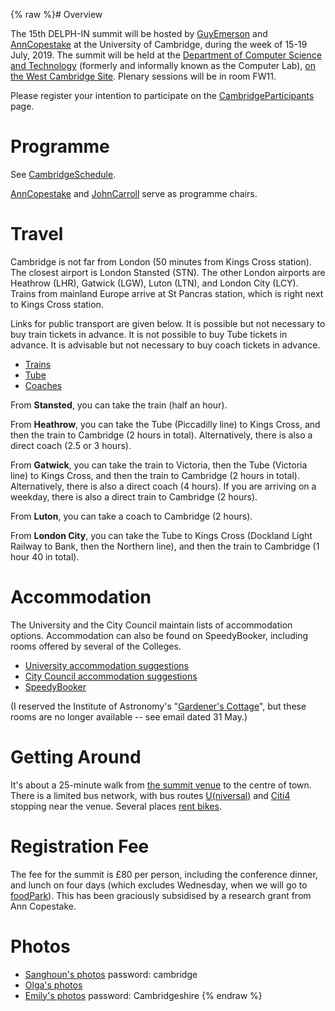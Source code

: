 {% raw %}# Overview

The 15th DELPH-IN summit will be hosted by [GuyEmerson](https://blog.inductorsoftware.com/docsproto/summits/GuyEmerson) and
[AnnCopestake](https://blog.inductorsoftware.com/docsproto/summits/AnnCopestake) at the University of Cambridge, during the
week of 15-19 July, 2019. The summit will be held at the [Department of
Computer Science and Technology](https://www.cl.cam.ac.uk/) (formerly
and informally known as the Computer Lab), [on the West Cambridge
Site](https://map.cam.ac.uk/Computer+Laboratory). Plenary sessions will
be in room FW11.

Please register your intention to participate on the
[CambridgeParticipants](https://blog.inductorsoftware.com/docsproto/summits/CambridgeParticipants) page.

# Programme

See [CambridgeSchedule](https://blog.inductorsoftware.com/docsproto/summits/CambridgeSchedule).

[AnnCopestake](https://blog.inductorsoftware.com/docsproto/summits/AnnCopestake) and [JohnCarroll](https://blog.inductorsoftware.com/docsproto/summits/JohnCarroll) serve as
programme chairs.

# Travel

Cambridge is not far from London (50 minutes from Kings Cross station).
The closest airport is London Stansted (STN). The other London airports
are Heathrow (LHR), Gatwick (LGW), Luton (LTN), and London City (LCY).
Trains from mainland Europe arrive at St Pancras station, which is right
next to Kings Cross station.

Links for public transport are given below. It is possible but not
necessary to buy train tickets in advance. It is not possible to buy
Tube tickets in advance. It is advisable but not necessary to buy coach
tickets in advance.

- [Trains](http://www.nationalrail.co.uk/)
- [Tube](https://tfl.gov.uk/)
- [Coaches](https://www.nationalexpress.com/en)

From **Stansted**, you can take the train (half an hour).

From **Heathrow**, you can take the Tube (Piccadilly line) to Kings
Cross, and then the train to Cambridge (2 hours in total).
Alternatively, there is also a direct coach (2.5 or 3 hours).

From **Gatwick**, you can take the train to Victoria, then the Tube
(Victoria line) to Kings Cross, and then the train to Cambridge (2 hours
in total). Alternatively, there is also a direct coach (4 hours). If you
are arriving on a weekday, there is also a direct train to Cambridge (2
hours).

From **Luton**, you can take a coach to Cambridge (2 hours).

From **London City**, you can take the Tube to Kings Cross (Dockland
Light Railway to Bank, then the Northern line), and then the train to
Cambridge (1 hour 40 in total).

# Accommodation

The University and the City Council maintain lists of accommodation
options. Accommodation can also be found on SpeedyBooker, including
rooms offered by several of the Colleges.

- [University accommodation
suggestions](https://www.accommodation.cam.ac.uk/visitingcambridge/Listings.aspx)
- [City Council accommodation
suggestions](https://www.visitcambridge.org/accommodation)
- [SpeedyBooker](https://www.speedybooker.com/en-GB/search/accommodation/in/Cambridge)

(I reserved the Institute of Astronomy's "[Gardener's
Cottage](https://www.accommodation.cam.ac.uk/VisitingCambridge/Enquire.aspx?listing_id=399)",
but these rooms are no longer available -- see email dated 31 May.)

# Getting Around

It's about a 25-minute walk from [the summit
venue](https://map.cam.ac.uk/Computer+Laboratory) to the centre of town.
There is a limited bus network, with bus routes
[U(niversal)](http://www.travelineeastanglia.org.uk/ea/XSLT_GEOOBJECT_REQUEST?language=en&command=bothDirections&line=ea:2000U:%20:H:y08:1&hideBannerInfo=1)
and
[Citi4](http://www.travelineeastanglia.org.uk/ea/XSLT_GEOOBJECT_REQUEST?language=en&command=bothDirections&line=ea:20004:%20::y08&hideBannerInfo=1)
stopping near the venue. Several places [rent
bikes](https://www.visitcambridge.org/things-to-do/on-your-bike/cycle-hire).

# Registration Fee

The fee for the summit is £80 per person, including the conference
dinner, and lunch on four days (which excludes Wednesday, when we will
go to [foodPark](http://www.foodparkcam.com/about.html)). This has been
graciously subsidised by a research grant from Ann Copestake.

# Photos

- [Sanghoun's photos](https://sanghounsong.smugmug.com/Cambridge)
password: cambridge
- [Olga's photos](https://photos.app.goo.gl/1XLqdQPB7WGmHM2N7)
- [Emily's photos](https://erbonzo.smugmug.com/Travel/DELPH-IN-2019/)
password: Cambridgeshire
<update date omitted for speed>{% endraw %}